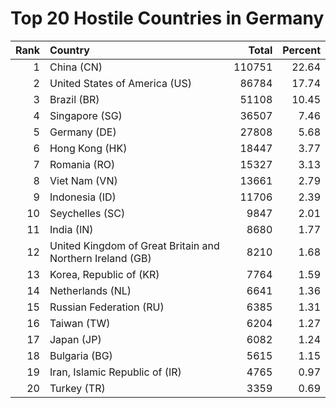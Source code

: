 # Top 20 Hostile Countries in Germany

| Rank | Country | Total | Percent |
| ---: | :------ | ----: | ------: |
| 1 | China (CN) | 110751 | 22.64 |
| 2 | United States of America (US) | 86784 | 17.74 |
| 3 | Brazil (BR) | 51108 | 10.45 |
| 4 | Singapore (SG) | 36507 | 7.46 |
| 5 | Germany (DE) | 27808 | 5.68 |
| 6 | Hong Kong (HK) | 18447 | 3.77 |
| 7 | Romania (RO) | 15327 | 3.13 |
| 8 | Viet Nam (VN) | 13661 | 2.79 |
| 9 | Indonesia (ID) | 11706 | 2.39 |
| 10 | Seychelles (SC) | 9847 | 2.01 |
| 11 | India (IN) | 8680 | 1.77 |
| 12 | United Kingdom of Great Britain and Northern Ireland (GB) | 8210 | 1.68 |
| 13 | Korea, Republic of (KR) | 7764 | 1.59 |
| 14 | Netherlands (NL) | 6641 | 1.36 |
| 15 | Russian Federation (RU) | 6385 | 1.31 |
| 16 | Taiwan (TW) | 6204 | 1.27 |
| 17 | Japan (JP) | 6082 | 1.24 |
| 18 | Bulgaria (BG) | 5615 | 1.15 |
| 19 | Iran, Islamic Republic of (IR) | 4765 | 0.97 |
| 20 | Turkey (TR) | 3359 | 0.69 |
